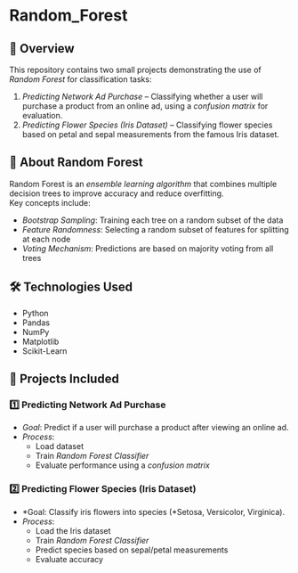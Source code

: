 # Random_Forest
## 📌 Overview
This repository contains two small projects demonstrating the use of *Random Forest* for classification tasks:
1. *Predicting Network Ad Purchase* – Classifying whether a user will purchase a product from an online ad, using a *confusion matrix* for evaluation.
2. *Predicting Flower Species (Iris Dataset)* – Classifying flower species based on petal and sepal measurements from the famous Iris dataset.

## 📖 About Random Forest
Random Forest is an *ensemble learning algorithm* that combines multiple decision trees to improve accuracy and reduce overfitting.  
Key concepts include:
- *Bootstrap Sampling*: Training each tree on a random subset of the data  
- *Feature Randomness*: Selecting a random subset of features for splitting at each node  
- *Voting Mechanism*: Predictions are based on majority voting from all trees  

## 🛠 Technologies Used
- Python 
- Pandas
- NumPy
- Matplotlib
- Scikit-Learn

## 📂 Projects Included
### 1️⃣ Predicting Network Ad Purchase
- *Goal*: Predict if a user will purchase a product after viewing an online ad.
- *Process*:
  - Load dataset
  - Train *Random Forest Classifier*
  - Evaluate performance using a *confusion matrix*

### 2️⃣ Predicting Flower Species (Iris Dataset)
- *Goal: Classify iris flowers into species (*Setosa, Versicolor, Virginica).
- *Process*:
  - Load the Iris dataset
  - Train *Random Forest Classifier*
  - Predict species based on sepal/petal measurements
  - Evaluate accuracy
